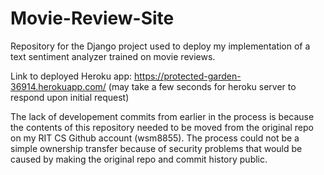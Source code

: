 # Movie-Review-Site
Repository for the Django project used to deploy my implementation of a text sentiment analyzer trained on movie reviews.

Link to deployed Heroku app: https://protected-garden-36914.herokuapp.com/ (may take a few seconds for heroku server to respond upon initial request)

The lack of developement commits from earlier in the process is because the contents of this repository needed to be moved from the original repo on my RIT CS Github account (wsm8855). The process could not be a simple ownership transfer because of security problems that would be caused by making the original repo and commit history public.
